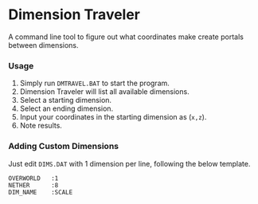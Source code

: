 # Dimension Traveler

A command line tool to figure out what coordinates make create portals between dimensions.

### Usage
1. Simply run `DMTRAVEL.BAT` to start the program.
2. Dimension Traveler will list all available dimensions.
3. Select a starting dimension.
4. Select an ending dimension.
5. Input your coordinates in the starting dimension as (`x,z`).
6. Note results.

### Adding Custom Dimensions
Just edit `DIMS.DAT` with 1 dimension per line, following the below template.

    OVERWORLD   :1
    NETHER      :8
    DIM_NAME    :SCALE
    
